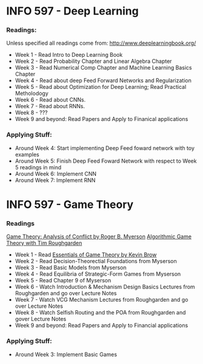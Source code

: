 

# INFO 597 - Deep Learning
### Readings:
Unless specified all readings come from: http://www.deeplearningbook.org/
- Week 1 - Read Intro to Deep Learning Book 
- Week 2 - Read Probability Chapter and Linear Algebra Chapter
- Week 3 - Read Numerical Comp Chapter and Machine Learning Basics Chapter
- Week 4 - Read about deep Feed Forward Networks and Regularization
- Week 5 - Read about Optimization for Deep Learning; Read Practical Metholodogy
- Week 6 - Read about CNNs.
- Week 7 - Read about RNNs.
- Week 8 - ??? 
- Week 9 and beyond: Read Papers and Apply to Finanical applications

### Applying Stuff:
- Around Week 4: Start implementing Deep Feed foward network with toy examples
- Around Week 5: Finish Deep Feed Foward Network with respect to Week 5 readings in mind
- Around Week 6: Implement CNN
- Around Week 7: Implement RNN

# INFO 597 - Game Theory
### Readings
[Game Theory: Analysis of Conflict by Roger B. Myerson](https://www.amazon.com/Game-Theory-Analysis-Roger-Myerson/dp/0674341163/ref=sr_1_sc_1?ie=UTF8&qid=1496361608&sr=8-1-spell&keywords=game+theory+myserson)
[Algorithmic Game Theory with Tim Roughgarden](http://theory.stanford.edu/~tim/f13/f13.html)
- Week 1 - Read [Essentials of Game Theory by Kevin Brow](http://physics.ujep.cz/~jskvor/KVM/TeorieHer/shoham.pdf)
- Week 2 - Read Decision-Theorectial Foundations from Myserson
- Week 3 - Read Basic Models from Myserson
- Week 4 - Read Equilibria of Strategic-Form Games from Myserson
- Week 5 - Read Chapter 9 of Myserson
- Week 6 - Watch Introduction & Mechanism Design Basics Lectures from Roughgarden and go over Lecture Notes 
- Week 7 - Watch VCG Mechanism Lectures from Roughgarden and go over Lecture Notes
- Week 8 - Watch Selfish Routing and the POA from Roughgarden and gover Lecture Notes
- Week 9 and beyond: Read Papers and Apply to Financial applications

### Applying Stuff:
- Around Week 3: Implement Basic Games

